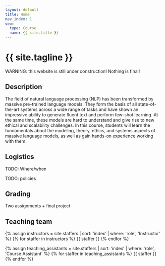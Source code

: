 ```yaml
---
layout: default
title: Home
nav_index: 1
seo:
  type: Course
  name: {{ site.title }}
---
```


# {{ site.tagline }}

<!--{% if site.announcements %}
{{ site.announcements.last }}
[Announcements](announcements.md){: .btn .btn-outline .fs-3 }
{% endif %}-->

WARNING: this website is still under construction!  Nothing is final!

## Description

The field of natural language processing (NLP) has been transformed by massive
pre-trained language models.  They form the basis of all state-of-the-art
systems across a wide range of tasks and have shown an impressive ability to
generate fluent text and perform few-shot learning.  At the same time, these
models are hard to understand and give rise to new ethical and scalability
challenges.  In this course, students will learn the fundamentals about the
modeling, theory, ethics, and systems aspects of massive language models, as
well as gain hands-on experience working with them.

## Logistics

TODO: Where/when

TODO: policies

## Grading

Two assignments + final project

## Teaching team

{% assign instructors = site.staffers | sort: 'index' | where: 'role', 'Instructor' %}
{% for staffer in instructors %}
{{ staffer }}
{% endfor %}

{% assign teaching_assistants = site.staffers | sort: 'index' | where: 'role', 'Course Assistant' %}
{% for staffer in teaching_assistants %}
{{ staffer }}
{% endfor %}
